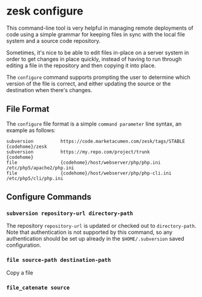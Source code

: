 # zesk configure

This command-line tool is very helpful in managing remote deployments of code using a simple grammar for keeping files in sync with the local file system and a source code repository.

Sometimes, it's nice to be able to edit files in-place on a server system in order to get changes in place quickly, instead of having to run through editing a file in the repository and then copying it into place. 

The `configure` command supports prompting the user to determine which version of the file is correct, and either updating the source or the destination when there's changes.

## File Format

The `configure` file format is a simple `command parameter` line syntax, an example as follows:

	subversion			https://code.marketacumen.com/zesk/tags/STABLE		{codehome}/zesk
	subversion			https://my.repo.com/project/trunk					{codehome}
	file				{codehome}/host/webserver/php/php.ini				/etc/php5/apache2/php.ini
	file				{codehome}/host/webserver/php/php-cli.ini			/etc/php5/cli/php.ini

## Configure Commands

### `subversion repository-url directory-path`

The repository `repository-url` is updated or checked out to `directory-path`. Note that authentication is not supported by this command, so any authentication should be set up already in the `$HOME/.subversion` saved configuration.

### `file source-path destination-path`

Copy a file 

### `file_catenate source`
